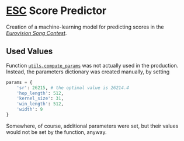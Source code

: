 #   [ESC](http://eurovision.tv/) Score Predictor

Creation of a machine-learning model for predicting scores in the [*Eurovision Song Contest*](http://eurovision.tv/).

##  Used Values

Function [`utils.compute_params`](utils.py#L36) was not actually used in the production.  Instead, the parameters dictionary was created manually, by setting

```Python
params = {
    'sr': 26215, # the optimal value is 26214.4
    'hop_length': 512,
    'kernel_size': 31,
    'win_length': 512,
    'width': 9
}

```

Somewhere, of course, additional parameters were set, but their values would not be set by the function, anyway.
